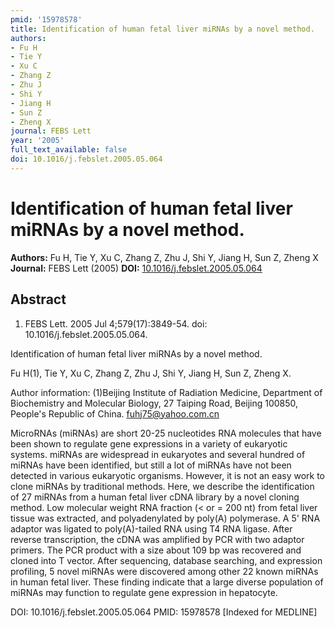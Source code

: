 ```yaml
---
pmid: '15978578'
title: Identification of human fetal liver miRNAs by a novel method.
authors:
- Fu H
- Tie Y
- Xu C
- Zhang Z
- Zhu J
- Shi Y
- Jiang H
- Sun Z
- Zheng X
journal: FEBS Lett
year: '2005'
full_text_available: false
doi: 10.1016/j.febslet.2005.05.064
---
```


# Identification of human fetal liver miRNAs by a novel method.
**Authors:** Fu H, Tie Y, Xu C, Zhang Z, Zhu J, Shi Y, Jiang H, Sun Z, Zheng X
**Journal:** FEBS Lett (2005)
**DOI:** [10.1016/j.febslet.2005.05.064](https://doi.org/10.1016/j.febslet.2005.05.064)

## Abstract

1. FEBS Lett. 2005 Jul 4;579(17):3849-54. doi: 10.1016/j.febslet.2005.05.064.

Identification of human fetal liver miRNAs by a novel method.

Fu H(1), Tie Y, Xu C, Zhang Z, Zhu J, Shi Y, Jiang H, Sun Z, Zheng X.

Author information:
(1)Beijing Institute of Radiation Medicine, Department of Biochemistry and 
Molecular Biology, 27 Taiping Road, Beijing 100850, People's Republic of China. 
fuhj75@yahoo.com.cn

MicroRNAs (miRNAs) are short 20-25 nucleotides RNA molecules that have been 
shown to regulate gene expressions in a variety of eukaryotic systems. miRNAs 
are widespread in eukaryotes and several hundred of miRNAs have been identified, 
but still a lot of miRNAs have not been detected in various eukaryotic 
organisms. However, it is not an easy work to clone miRNAs by traditional 
methods. Here, we describe the identification of 27 miRNAs from a human fetal 
liver cDNA library by a novel cloning method. Low molecular weight RNA fraction 
(< or = 200 nt) from fetal liver tissue was extracted, and polyadenylated by 
poly(A) polymerase. A 5' RNA adaptor was ligated to poly(A)-tailed RNA using T4 
RNA ligase. After reverse transcription, the cDNA was amplified by PCR with two 
adaptor primers. The PCR product with a size about 109 bp was recovered and 
cloned into T vector. After sequencing, database searching, and expression 
profiling, 5 novel miRNAs were discovered among other 22 known miRNAs in human 
fetal liver. These finding indicate that a large diverse population of miRNAs 
may function to regulate gene expression in hepatocyte.

DOI: 10.1016/j.febslet.2005.05.064
PMID: 15978578 [Indexed for MEDLINE]
